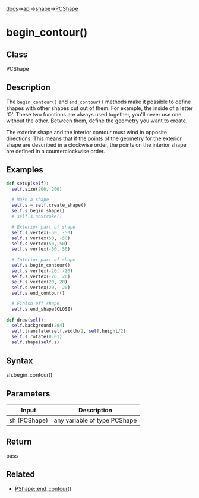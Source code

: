 [docs](/docs/)→[api](/docs/api)→[shape](/docs/api/shape/)→[PCShape](/docs/api/shape/PCShape/)

# begin_contour()

## Class

PCShape

## Description

The `begin_contour()` and `end_contour()` methods make it possible to define shapes with other shapes cut out of them. For example, the inside of a letter 'O'. These two functions are always used together, you'll never use one without the other. Between them, define the geometry you want to create.

The exterior shape and the interior contour must wind in opposite directions. This means that if the points of the geometry for the exterior shape are described in a clockwise order, the points on the interior shape are defined in a counterclockwise order.

## Examples

```py
def setup(self):
  self.size(200, 200)

  # Make a shape
  self.s = self.create_shape()
  self.s.begin_shape()
  # self.s.noStroke()

  # Exterior part of shape
  self.s.vertex(-50, -50)
  self.s.vertex(50, -50)
  self.s.vertex(50, 50)
  self.s.vertex(-50, 50)

  # Interior part of shape
  self.s.begin_contour()
  self.s.vertex(-20, -20)
  self.s.vertex(-20, 20)
  self.s.vertex(20, 20)
  self.s.vertex(20, -20)
  self.s.end_contour()

  # Finish off shape
  self.s.end_shape(CLOSE)

def draw(self):
  self.background(204)
  self.translate(self.width/2, self.height/2)
  self.s.rotate(0.01)
  self.shape(self.s)
```

## Syntax

sh.begin_contour()

## Parameters

| Input | Description |
|-------|-------------|
| sh	(PCShape) | any variable of type PCShape |

## Return

pass

## Related

- [PShape::end_contour()](/docs/api/shape/PCShape/PCShape_end_contour_.md)